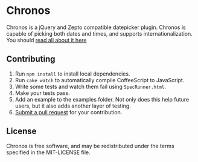 # Chronos

Chronos is a jQuery and Zepto compatible datepicker plugin. Chronos is capable of picking both dates and times, and supports internationalization. You should [read all about it here](http://astjohn.github.com/chronos)

## Contributing

1. Run `npm install` to install local dependencies.
2. Run `cake watch` to automatically compile CoffeeScript to JavaScript.
3. Write some tests and watch them fail using `SpecRunner.html`.
4. Make your tests pass.
5. Add an example to the examples folder.  Not only does this help future users, but it also adds another layer of testing.
6. [Submit a pull request](http://help.github.com/send-pull-requests/) for your contribution.

## License

Chronos is free software, and may be redistributed under the terms specified in the MIT-LICENSE file.
